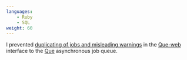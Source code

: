 ```yaml
---
languages:
    - Ruby
    - SQL
weight: 60
---
```


I prevented [duplicating of jobs and misleading warnings][pr] in the
[Que-web][que_web] interface to the [Que][que] asynchronous job queue.

[que]: https://github.com/chanks/que
[que_web]: https://github.com/statianzo/que-web
[pr]: https://github.com/statianzo/que-web/pull/28

